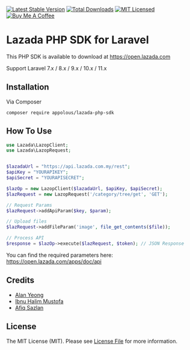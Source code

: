 [![Latest Stable Version](https://poser.pugx.org/appolous/lazada-php-sdk/v/stable)](https://packagist.org/packages/appolous/lazada-php-sdk)
[![Total Downloads](https://poser.pugx.org/appolous/lazada-php-sdk/downloads)](https://packagist.org/packages/appolous/lazada-php-sdk)
[![MIT Licensed](https://poser.pugx.org/appolous/lazada-php-sdk/license)](LICENSE.md)
[![Buy Me A Coffee](https://img.shields.io/badge/-buy_me_a%C2%A0coffee-gray?logo=buy-me-a-coffee)](https://buymeacoffee.com/appolous)

# Lazada PHP SDK for Laravel

This PHP SDK is available to download at https://open.lazada.com

Support Laravel 7.x / 8.x / 9.x / 10.x / 11.x


## Installation

Via Composer

`composer require appolous/lazada-php-sdk`


## How To Use 

```php
use Lazada\LazopClient;
use Lazada\LazopRequest;


$lazadaUrl = "https://api.lazada.com.my/rest";
$apiKey = "YOURAPIKEY";
$apiSecret = "YOURAPISECRET";

$lazOp = new LazopClient($lazadaUrl, $apiKey, $apiSecret);
$lazRequest = new LazopRequest('/category/tree/get', 'GET');

// Request Params
$lazRequest->addApiParam($key, $param);

// Upload files
$lazRequest->addFileParam('image', file_get_contents($file));

// Process API 
$response = $lazOp->execute($lazRequest, $token); // JSON Response
```
You can find the required parameters here: https://open.lazada.com/apps/doc/api


## Credits

- [Alan Yeong](https://github.com/alanyeong)
- [Ibnu Halim Mustofa](https://github.com/ibnuhalimm)
- [Afiq Sazlan](https://github.com/afiqsazlan)

## License

The MIT License (MIT). Please see [License File](LICENSE.md) for more information.